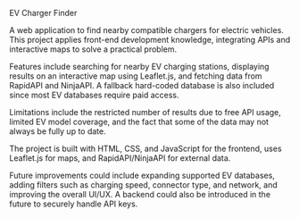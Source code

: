 EV Charger Finder

A web application to find nearby compatible chargers for electric vehicles. This project applies front-end development knowledge, integrating APIs and interactive maps to solve a practical problem.

Features include searching for nearby EV charging stations, displaying results on an interactive map using Leaflet.js, and fetching data from RapidAPI and NinjaAPI. A fallback hard-coded database is also included since most EV databases require paid access.

Limitations include the restricted number of results due to free API usage, limited EV model coverage, and the fact that some of the data may not always be fully up to date.

The project is built with HTML, CSS, and JavaScript for the frontend, uses Leaflet.js for maps, and RapidAPI/NinjaAPI for external data.

Future improvements could include expanding supported EV databases, adding filters such as charging speed, connector type, and network, and improving the overall UI/UX. A backend could also be introduced in the future to securely handle API keys.
